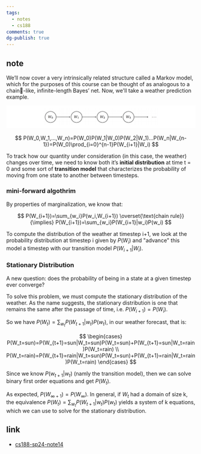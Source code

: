 ```yaml
---
tags:
  - notes
  - cs188
comments: true
dg-publish: true
---
```


## note

We’ll now cover a very intrinsically related structure called a Markov model, which for the purposes of this course can be thought of as analogous to a chain-like, infinite-length Bayes’ net. Now, we'll take a weather prediction example.

![](attachments/14-Markov_Models.png)

$$
P(W_0,W_1,...,W_n)=P(W_0)P(W_1|W_0)P(W_2|W_1)...P(W_n|W_{n-1})=P(W_0)\prod_{i=0}^{n-1}P(W_{i+1}|W_i)
$$

To track how our quantity under consideration (in this case, the weather) changes over time, we need to know both it’s **initial distribution** at time t = 0 and some sort of **transition model** that characterizes the probability of moving from one state to another between timesteps.

### mini-forward algothrim

By properties of marginalization, we know that:

$$
P(W_{i+1})=\sum_{w_i}P(w_i,W_{i+1}) \overset{\text{chain rule}}{\implies} P(W_{i+1})=\sum_{w_i}P(W_{i+1}|w_i)P(w_i)
$$

To compute the distribution of the weather at timestep i+1, we look at the probability distribution at timestep i given by $P(W_i)$ and "advance" this model a timestep with our transition model $P(W_{i+1}|W_i)$.

### Stationary Distribution

A new question: does the probability of being in a state at a given timestep ever converge?

To solve this problem, we must compute the stationary distribution of the weather. As the name suggests, the stationary distribution is one that remains the same after the passage of time, i.e. $P(W_{i+1})=P(W_{i})$.

So we have $P(W_{t})=\sum_{w_{t}}P(W_{t+1}|w_{t})P(w_{t})$, in our weather forecast, that is:

$$
\begin{cases}
P(W_t=sun)=P(W_{t+1}=sun|W_t=sun)P(W_t=sun)+P(W_{t+1}=sun|W_t=rain)P(W_t=rain)  \\
P(W_t=rain)=P(W_{t+1}=rain|W_t=sun)P(W_t=sun)+P(W_{t+1}=rain|W_t=rain)P(W_t=rain)
\end{cases}
$$

Since we know $P(w_{t+1}|w_{t})$ (namly the transition model), then we can solve binary first order equations and get $P(W_{t})$.

As expected, $P(W_{\infty+1}) = P(W_{\infty})$. In general, if $W_{t}$ had a domain of size k, the equivalence $P(W_{t})=\sum_{w_{t}}P(W_{t+1}|w_{t})P(w_{t})$ yields a system of k equations, which we can use to solve for the stationary distribution.

## link

- [cs188-sp24-note14](https://inst.eecs.berkeley.edu/~cs188/sp24/assets/notes/cs188-sp24-note14.pdf) 